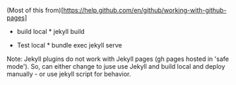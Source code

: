 (Most of this from)[https://help.github.com/en/github/working-with-github-pages]

* build local *
jekyll build

* Test local *
bundle exec jekyll serve 

Note: Jekyll plugins do not work with Jekyll pages (gh pages hosted in 'safe mode'). So, can either change to juse use Jekyll and build local and deploy manually - or use jekyll script for behavior.